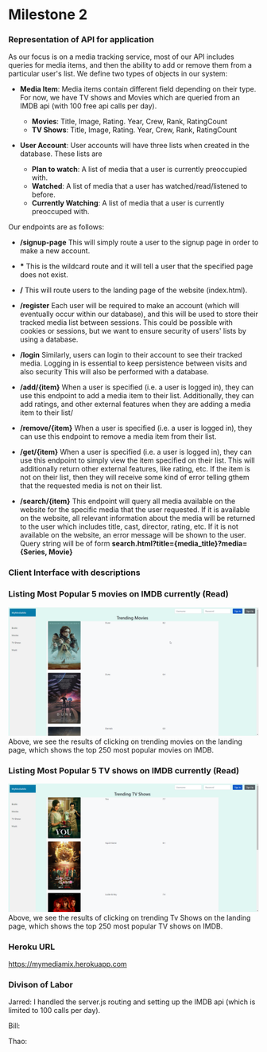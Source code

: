 

# Milestone 2


### Representation of API for application
As our focus is on a media tracking service, most of our API includes queries for media items, and then the ability to add or remove them from a particular user's list. We define two types of objects in our system:

- **Media Item**: Media items contain different field depending on their type. For now, we have TV shows and Movies which are queried from an IMDB api (with 100 free api calls per day).
  - **Movies**: Title, Image, Rating. Year, Crew, Rank, RatingCount
  - **TV Shows**: Title, Image, Rating. Year, Crew, Rank, RatingCount

- **User Account**: User accounts will have three lists when created in the database. These lists are
  - **Plan to watch**: A list of media that a user is currently preoccupied with.
  - **Watched**: A list of media that a user has watched/read/listened to before.
  - **Currently Watching**: A list of media that a user is currently preoccuped with.


 Our endpoints are as follows:

-   **/signup-page** This will simply route a user to the signup page in order to make a new account.

-   **\***  This is the wildcard route and it will tell a user that the specified page does not exist.
-   **/** This will route users to the landing page of the website (index.html).

-   **/register** Each user will be required to make an account (which will eventually occur within our database), and this will be used to store their tracked media list between sessions. This could be possible with cookies or sessions, but we want to ensure security of users' lists by using a database.

-   **/login** Similarly, users can login to their account to see their tracked media. Logging in is essential to keep persistence between visits and also security This will also be performed with a database.

-  **/add/{item}** When a user is specified (i.e. a user is logged in), they can use this endpoint to add a media item to their list. Additionally, they can add ratings, and other external features when they are adding a media item to their list/

-  **/remove/{item}** When a user is specified (i.e. a user is logged in), they can use this endpoint to remove a media item from their list.

-  **/get/{item}** When a user is specified (i.e. a user is logged in), they can use this endpoint to simply view the item specified on their list. This will additionally return other external features, like rating, etc. If the item is not on their list, then they will receive some kind of error telling gthem that the requested media is not on their list.

-  **/search/{item}** This endpoint will query all media available on the website for the specific media that the user requested. If it is available on the website, all relevant information about the media will be returned to the user which includes title, cast, director, rating, etc. If it is not available on the website, an error message will be shown to the user. Query string will be of form **search.html?title={media_title}?media={Series, Movie}**



### Client Interface with descriptions

### Listing Most Popular 5 movies on IMDB currently (Read)
![Landing Page Read](../docs/html_figures/326-landing-page-read-movies.png "Read Operation on Landing Page")
Above, we see the results of clicking on trending movies on the landing page, which shows the top 250 most popular movies on IMDB.

### Listing Most Popular 5 TV shows on IMDB currently (Read)
![Landing Page Read](../docs/html_figures/326-landing-page-read-tv.png "Read Operation on Landing Page")
Above, we see the results of clicking on trending Tv Shows on the landing page, which shows the top 250 most popular TV shows on IMDB.




### Heroku URL
https://mymediamix.herokuapp.com


### Divison of Labor
Jarred: I handled the server.js routing and setting up the IMDB api (which is limited to 100 calls per day).

Bill:

Thao:
